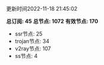 更新时间2022-11-18 21:45:02

**总订阅: 45**
**总节点: 1072**
**有效节点: 170**
- ssr节点: 25
- trojan节点: 34
- v2ray节点: 107
- ss节点: 4
